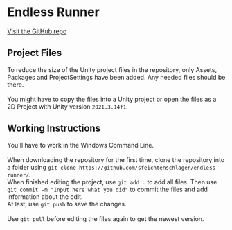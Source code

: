 [comment]: <> (Only edit this file in GitHub as .gitignore prevents it from pushing.)

# Endless Runner
[Visit the GitHub repo](https://github.com/sfeichtenschlager/endless-runner/)


## Project Files
To reduce the size of the Unity project files in the repository, only Assets, Packages and ProjectSettings have been added. Any needed files should be there.<br><br>
You might have to copy the files into a Unity project or open the files as a 2D Project with Unity version `2021.3.14f1`.

## Working Instructions
You'll have to work in the Windows Command Line.<br><br>
When downloading the repository for the first time, clone the repository into a folder using `git clone https://github.com/sfeichtenschlager/endless-runner/`.<br>
When finished editing the project, use `git add .` to add all files. Then use `git commit -m "Input here what you did"` to commit the files and add information about the edit.<br>
At last, use `git push` to save the changes.<br><br>
Use `git pull` before editing the files again to get the newest version.
